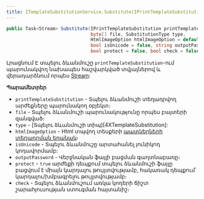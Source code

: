 ```yaml
---
title: ITemplateSubstitutionService.Substitute(IPrintTemplateSubstitution, byte[], SubstitutionType, HtmlImageOption, bool, string, bool, bool) մեթոդ
---
```


```c#
public Task<Stream> Substitute(IPrintTemplateSubstitution printTemplateSubstitution, 
                               byte[] file, SubstitutionType type,
                               HtmlImageOption htmlImageOption = default, 
                               bool isUnicode = false, string outputPassword = "",
                               bool protect = false, bool check = false)
```

Լրացնում Է տպելու ձևանմուշը `printTemplateSubstitution`-ում պարունակվող նախապես հաշվարկված տվյալներով և վերադարձնում որպես [Stream](https://learn.microsoft.com/en-us/dotnet/api/system.io.stream):

**Պարամետրեր**

* `printTemplateSubstitution` - Տպելու ձևանմուշի տեղադրվող արժեքները պարունակող օբյեկտ։
* `file` - Տպելու ձևանմուշի պարունակությունը որպես բայտերի զանգված։
* `type` - [Տպելու ձևանմուշի տիպ][4XTemplateSubstitution]:
* `htmlImageOption` - Html տպվող տեսքերի [պատկերների տեղադրման եղանակ](../../types/HtmlImageOption.md)։
* `isUnicode` - Տպելու ձևանմուշը արտահանել յունիկոդ կոդավորմամբ։
* `outputPassword` - Վերջնական ֆայլի բացման գաղտնաբառը։
* `protect` - `true` արժեքի դեպքում տպելու ձևանմուշի ֆայլը բացվում է միայն կարդալու թույլտվությամբ, հակառակ դեպքում՝ կարդալու/խմբագրելու թույլտվությամբ։
* `check` - Տպելու ձևանմուշում առկա կոդերի ճիշտ շարահյուսության ստուգման հայտանիշ։

<!-- ### Substitute

```c#
public Task Substitute(IPrintTemplateSubstitution printTemplateSubstitution, 
                       StorageInfo file, SubstitutionType type,
                       HtmlImageOption htmlImageOption = default, 
                       bool isUnicode = false, bool protect = false,
                       bool check = false)
```

Լրացնում Է տպելու ձևանմուշը `printTemplateSubstitution`-ում պարունակվող նախապես հաշվարկված տվյալներով։

**Պարամետրեր**

* `printTemplateSubstitution` - Տպելու ձևանմուշի տեղադրվող արժեքները պարունակող օբյեկտ։
* `file` - Տպելու ձևանմուշը պարունակող ֆայլի և թղթապանակի անունները։
* `type` - [Տպելու ձևանմուշի տիպ][4XTemplateSubstitution]:
* `htmlImageOption` - Html տպվող տեսքերի [պատկերների տեղադրման եղանակ](../․․/types/HtmlImageOption.md)։
* `isUnicode` - Տպելու ձևանմուշի տվյալների `Unicode` կոդավորմամբ լրացման հայտանիշ։
* `protect` - `true` արժեքի դեպքում տպելու ձևանմուշի ֆայլը բացվում է միայն կարդալու թույլտվությամբ, հակառակ դեպքում՝ կարդալու/խմբագրելու թույլտվությամբ։
* `check` - Տպելու ձևանմուշում առկա կոդերի ճիշտ շարահյուսության ստուգման հայտանիշ։ -->
